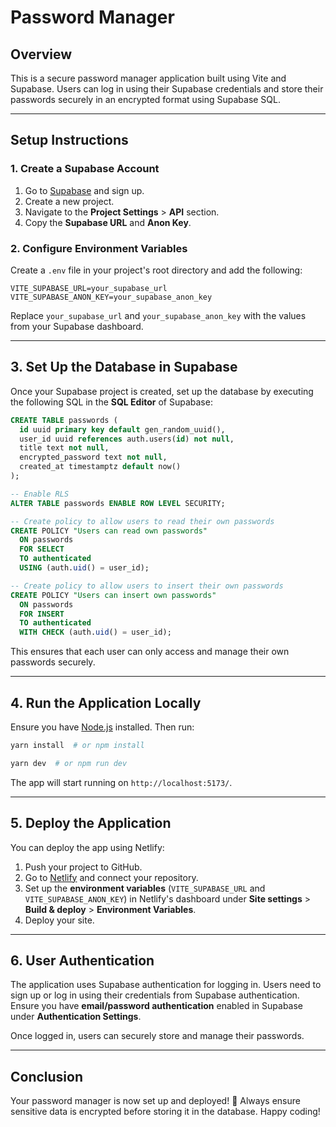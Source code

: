 # Password Manager

## Overview
This is a secure password manager application built using Vite and Supabase. Users can log in using their Supabase credentials and store their passwords securely in an encrypted format using Supabase SQL.

---

## Setup Instructions

### 1. Create a Supabase Account
1. Go to [Supabase](https://supabase.com/) and sign up.
2. Create a new project.
3. Navigate to the **Project Settings** > **API** section.
4. Copy the **Supabase URL** and **Anon Key**.

### 2. Configure Environment Variables
Create a `.env` file in your project's root directory and add the following:

```env
VITE_SUPABASE_URL=your_supabase_url
VITE_SUPABASE_ANON_KEY=your_supabase_anon_key
```

Replace `your_supabase_url` and `your_supabase_anon_key` with the values from your Supabase dashboard.

---

## 3. Set Up the Database in Supabase
Once your Supabase project is created, set up the database by executing the following SQL in the **SQL Editor** of Supabase:

```sql
CREATE TABLE passwords (
  id uuid primary key default gen_random_uuid(),
  user_id uuid references auth.users(id) not null,
  title text not null,
  encrypted_password text not null,
  created_at timestamptz default now()
);

-- Enable RLS
ALTER TABLE passwords ENABLE ROW LEVEL SECURITY;

-- Create policy to allow users to read their own passwords
CREATE POLICY "Users can read own passwords"
  ON passwords
  FOR SELECT
  TO authenticated
  USING (auth.uid() = user_id);

-- Create policy to allow users to insert their own passwords
CREATE POLICY "Users can insert own passwords"
  ON passwords
  FOR INSERT
  TO authenticated
  WITH CHECK (auth.uid() = user_id);
```

This ensures that each user can only access and manage their own passwords securely.

---

## 4. Run the Application Locally
Ensure you have [Node.js](https://nodejs.org/) installed. Then run:

```sh
yarn install  # or npm install
```

```sh
yarn dev  # or npm run dev
```

The app will start running on `http://localhost:5173/`.

---

## 5. Deploy the Application
You can deploy the app using Netlify:

1. Push your project to GitHub.
2. Go to [Netlify](https://netlify.com/) and connect your repository.
3. Set up the **environment variables** (`VITE_SUPABASE_URL` and `VITE_SUPABASE_ANON_KEY`) in Netlify's dashboard under **Site settings** > **Build & deploy** > **Environment Variables**.
4. Deploy your site.

---

## 6. User Authentication
The application uses Supabase authentication for logging in. Users need to sign up or log in using their credentials from Supabase authentication. Ensure you have **email/password authentication** enabled in Supabase under **Authentication Settings**.

Once logged in, users can securely store and manage their passwords.

---

## Conclusion
Your password manager is now set up and deployed! 🎉 Always ensure sensitive data is encrypted before storing it in the database. Happy coding!

